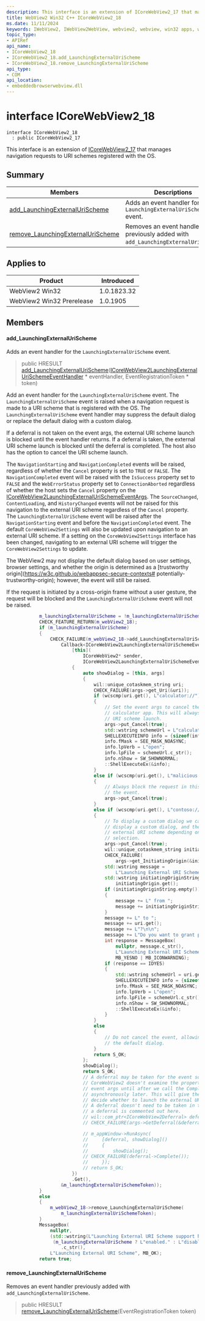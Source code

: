 ```yaml
---
description: This interface is an extension of ICoreWebView2_17 that manages navigation requests to URI schemes registered with the OS.
title: WebView2 Win32 C++ ICoreWebView2_18
ms.date: 11/11/2024
keywords: IWebView2, IWebView2WebView, webview2, webview, win32 apps, win32, edge, ICoreWebView2, ICoreWebView2Controller, browser control, edge html, ICoreWebView2_18
topic_type: 
- APIRef
api_name:
- ICoreWebView2_18
- ICoreWebView2_18.add_LaunchingExternalUriScheme
- ICoreWebView2_18.remove_LaunchingExternalUriScheme
api_type:
- COM
api_location:
- embeddedbrowserwebview.dll
---
```


# interface ICoreWebView2_18

```
interface ICoreWebView2_18
  : public ICoreWebView2_17
```

This interface is an extension of [ICoreWebView2_17](icorewebview2_17.md#icorewebview2_17) that manages navigation requests to URI schemes registered with the OS.

## Summary

 Members                        | Descriptions
--------------------------------|---------------------------------------------
[add_LaunchingExternalUriScheme](#add_launchingexternalurischeme) | Adds an event handler for the `LaunchingExternalUriScheme` event.
[remove_LaunchingExternalUriScheme](#remove_launchingexternalurischeme) | Removes an event handler previously added with `add_LaunchingExternalUriScheme`.

## Applies to

Product                         | Introduced
--------------------------------|---------------------------------------------
WebView2 Win32            |    1.0.1823.32
WebView2 Win32 Prerelease |    1.0.1905

## Members

#### add_LaunchingExternalUriScheme

Adds an event handler for the `LaunchingExternalUriScheme` event.

> public HRESULT [add_LaunchingExternalUriScheme](#add_launchingexternalurischeme)([ICoreWebView2LaunchingExternalUriSchemeEventHandler](icorewebview2launchingexternalurischemeeventhandler.md#icorewebview2launchingexternalurischemeeventhandler) * eventHandler, EventRegistrationToken * token)

Add an event handler for the `LaunchingExternalUriScheme` event. The `LaunchingExternalUriScheme` event is raised when a navigation request is made to a URI scheme that is registered with the OS. The `LaunchingExternalUriScheme` event handler may suppress the default dialog or replace the default dialog with a custom dialog.

If a deferral is not taken on the event args, the external URI scheme launch is blocked until the event handler returns. If a deferral is taken, the external URI scheme launch is blocked until the deferral is completed. The host also has the option to cancel the URI scheme launch.

The `NavigationStarting` and `NavigationCompleted` events will be raised, regardless of whether the `Cancel` property is set to `TRUE` or `FALSE`. The `NavigationCompleted` event will be raised with the `IsSuccess` property set to `FALSE` and the `WebErrorStatus` property set to `ConnectionAborted` regardless of whether the host sets the `Cancel` property on the [ICoreWebView2LaunchingExternalUriSchemeEventArgs](icorewebview2launchingexternalurischemeeventargs.md#icorewebview2launchingexternalurischemeeventargs). The `SourceChanged`, `ContentLoading`, and `HistoryChanged` events will not be raised for this navigation to the external URI scheme regardless of the `Cancel` property. The `LaunchingExternalUriScheme` event will be raised after the `NavigationStarting` event and before the `NavigationCompleted` event. The default `CoreWebView2Settings` will also be updated upon navigation to an external URI scheme. If a setting on the `CoreWebView2Settings` interface has been changed, navigating to an external URI scheme will trigger the `CoreWebView2Settings` to update.

The WebView2 may not display the default dialog based on user settings, browser settings, and whether the origin is determined as a [trustworthy origin](https://w3c.github.io/webappsec-secure-contexts#
potentially-trustworthy-origin); however, the event will still be raised.

If the request is initiated by a cross-origin frame without a user gesture, the request will be blocked and the `LaunchingExternalUriScheme` event will not be raised. 
```cpp
            m_launchingExternalUriScheme = !m_launchingExternalUriScheme;
            CHECK_FEATURE_RETURN(m_webView2_18);
            if (m_launchingExternalUriScheme)
            {
                CHECK_FAILURE(m_webView2_18->add_LaunchingExternalUriScheme(
                    Callback<ICoreWebView2LaunchingExternalUriSchemeEventHandler>(
                        [this](
                            ICoreWebView2* sender,
                            ICoreWebView2LaunchingExternalUriSchemeEventArgs* args)
                        {
                            auto showDialog = [this, args]
                            {
                                wil::unique_cotaskmem_string uri;
                                CHECK_FAILURE(args->get_Uri(&uri));
                                if (wcscmp(uri.get(), L"calculator://") == 0)
                                {
                                    // Set the event args to cancel the event and launch the
                                    // calculator app. This will always allow the external
                                    // URI scheme launch.
                                    args->put_Cancel(true);
                                    std::wstring schemeUrl = L"calculator://";
                                    SHELLEXECUTEINFO info = {sizeof(info)};
                                    info.fMask = SEE_MASK_NOASYNC;
                                    info.lpVerb = L"open";
                                    info.lpFile = schemeUrl.c_str();
                                    info.nShow = SW_SHOWNORMAL;
                                    ::ShellExecuteEx(&info);
                                }
                                else if (wcscmp(uri.get(), L"malicious://") == 0)
                                {
                                    // Always block the request in this case by cancelling
                                    // the event.
                                    args->put_Cancel(true);
                                }
                                else if (wcscmp(uri.get(), L"contoso://") == 0)
                                {
                                    // To display a custom dialog we cancel the launch,
                                    // display a custom dialog, and then manually launch the
                                    // external URI scheme depending on the user's
                                    // selection.
                                    args->put_Cancel(true);
                                    wil::unique_cotaskmem_string initiatingOrigin;
                                    CHECK_FAILURE(
                                        args->get_InitiatingOrigin(&initiatingOrigin));
                                    std::wstring message =
                                        L"Launching External URI Scheme request";
                                    std::wstring initiatingOriginString =
                                        initiatingOrigin.get();
                                    if (initiatingOriginString.empty())
                                    {
                                        message += L" from ";
                                        message += initiatingOriginString;
                                    }
                                    message += L" to ";
                                    message += uri.get();
                                    message += L"?\n\n";
                                    message += L"Do you want to grant permission?\n";
                                    int response = MessageBox(
                                        nullptr, message.c_str(),
                                        L"Launching External URI Scheme",
                                        MB_YESNO | MB_ICONWARNING);
                                    if (response == IDYES)
                                    {
                                        std::wstring schemeUrl = uri.get();
                                        SHELLEXECUTEINFO info = {sizeof(info)};
                                        info.fMask = SEE_MASK_NOASYNC;
                                        info.lpVerb = L"open";
                                        info.lpFile = schemeUrl.c_str();
                                        info.nShow = SW_SHOWNORMAL;
                                        ::ShellExecuteEx(&info);
                                    }
                                }
                                else
                                {
                                    // Do not cancel the event, allowing the request to use
                                    // the default dialog.
                                }
                                return S_OK;
                            };
                            showDialog();
                            return S_OK;
                            // A deferral may be taken for the event so that the
                            // CoreWebView2 doesn't examine the properties we set on the
                            // event args until after we call the Complete method
                            // asynchronously later. This will give the user more time to
                            // decide whether to launch the external URI scheme or not.
                            // A deferral doesn't need to be taken in this case, so taking
                            // a deferral is commented out here.
                            // wil::com_ptr<ICoreWebView2Deferral> deferral;
                            // CHECK_FAILURE(args->GetDeferral(&deferral));

                            // m_appWindow->RunAsync(
                            //     [deferral, showDialog]()
                            //     {
                            //         showDialog();
                            // CHECK_FAILURE(deferral->Complete());
                            //     });
                            // return S_OK;
                        })
                        .Get(),
                    &m_launchingExternalUriSchemeToken));
            }
            else
            {
                m_webView2_18->remove_LaunchingExternalUriScheme(
                    m_launchingExternalUriSchemeToken);
            }
            MessageBox(
                nullptr,
                (std::wstring(L"Launching External URI Scheme support has been ") +
                 (m_launchingExternalUriScheme ? L"enabled." : L"disabled."))
                    .c_str(),
                L"Launching External URI Scheme", MB_OK);
            return true;
```

#### remove_LaunchingExternalUriScheme

Removes an event handler previously added with `add_LaunchingExternalUriScheme`.

> public HRESULT [remove_LaunchingExternalUriScheme](#remove_launchingexternalurischeme)(EventRegistrationToken token)

